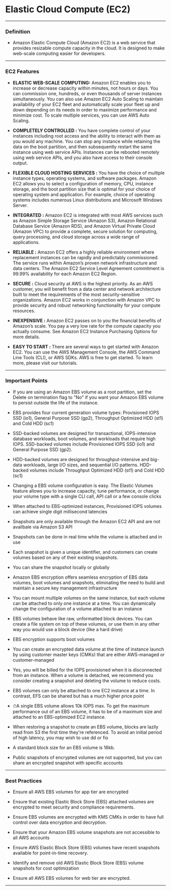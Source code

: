 
# Elastic Cloud Compute (EC2) 
***
### **Definition** 

-   Amazon Elastic Compute Cloud (Amazon EC2) is a web service that provides resizable compute capacity in the cloud. It is designed to make web-scale computing easier for developers.
***
### **EC2 Features** 

-   **ELASTIC WEB-SCALE COMPUTING:**  Amazon EC2 enables you to increase or decrease capacity within minutes, not hours or days. You can commission one, hundreds, or even thousands of server instances simultaneously. You can also use Amazon EC2 Auto Scaling to maintain availability of your EC2 fleet and automatically scale your fleet up and down depending on its needs in order to maximize performance and minimize cost. To scale multiple services, you can use AWS Auto Scaling.

-   **COMPLETELY CONTROLLED :** You have complete control of your instances including root access and the ability to interact with them as you would any machine. You can stop any instance while retaining the data on the boot partition, and then subsequently restart the same instance using web service APIs. Instances can be rebooted remotely using web service APIs, and you also have access to their console output.

-   **FLEXIBLE CLOUD HOSTING SERVICES :** You have the choice of multiple instance types, operating systems, and software packages. Amazon EC2 allows you to select a configuration of memory, CPU, instance storage, and the boot partition size that is optimal for your choice of operating system and application. For example, choice of operating systems includes numerous Linux distributions and Microsoft Windows Server.

-   **INTEGRATED :** Amazon EC2 is integrated with most AWS services such as Amazon Simple Storage Service (Amazon S3), Amazon Relational Database Service (Amazon RDS), and Amazon Virtual Private Cloud (Amazon VPC) to provide a complete, secure solution for computing, query processing, and cloud storage across a wide range of applications.

-   **RELIABLE :** Amazon EC2 offers a highly reliable environment where replacement instances can be rapidly and predictably commissioned. The service runs within Amazon’s proven network infrastructure and data centers. The Amazon EC2 Service Level Agreement commitment is 99.99% availability for each Amazon EC2 Region.

-   **SECURE :** Cloud security at AWS is the highest priority. As an AWS customer, you will benefit from a data center and network architecture built to meet the requirements of the most security-sensitive organizations. Amazon EC2 works in conjunction with Amazon VPC to provide security and robust networking functionality for your compute resources.

-   **INEXPENSIVE :** Amazon EC2 passes on to you the financial benefits of Amazon’s scale. You pay a very low rate for the compute capacity you actually consume. See Amazon EC2 Instance Purchasing Options for more details.

-   **EASY TO START :** There are several ways to get started with Amazon EC2. You can use the AWS Management Console, the AWS Command Line Tools (CLI), or AWS SDKs. AWS is free to get started. To learn more, please visit our tutorials.


***
### **Important Points** 
-   If you are using an Amazon EBS volume as a root partition, set the Delete on termination flag to "No" if you want your Amazon EBS volume to persist outside the life of the instance.
    
-   EBS provides four current generation volume types: Provisioned IOPS SSD (io1), General Purpose SSD (gp2), Throughput Optimized HDD (st1) and Cold HDD (sc1)
    
-   SSD-backed volumes are designed for transactional, IOPS-intensive database workloads, boot volumes, and workloads that require high IOPS. SSD-backed volumes include Provisioned IOPS SSD (io1) and General Purpose SSD (gp2).
    
-   HDD-backed volumes are designed for throughput-intensive and big-data workloads, large I/O sizes, and sequential I/O patterns. HDD-backed volumes include Throughput Optimized HDD (st1) and Cold HDD (sc1)
    
-   Changing a EBS volume configuration is easy. The Elastic Volumes feature allows you to increase capacity, tune performance, or change your volume type with a single CLI call, API call or a few console clicks
    
-   When attached to EBS-optimized instances, Provisioned IOPS volumes can achieve single digit millisecond latencies
    
-   Snapshots are only available through the Amazon EC2 API and are not availbale via Amazon S3 API
    
-   Snapshots can be done in real time while the volume is attached and in use
    
-   Each snapshot is given a unique identifier, and customers can create volumes based on any of their existing snapshots.
    
-   You can share the snapshot locally or globally
    
-   Amazon EBS encryption offers seamless encryption of EBS data volumes, boot volumes and snapshots, eliminating the need to build and maintain a secure key management infrastructure
    
-   You can mount multiple volumes on the same instance, but each volume can be attached to only one instance at a time. You can dynamically change the configuration of a volume attached to an instance

-   EBS volumes behave like raw, unformatted block devices. You can create a file system on top of these volumes, or use them in any other way you would use a block device (like a hard drive)

-   EBS encryption supports boot volumes

-   You can create an encrypted data volume at the time of instance launch by using customer master keys (CMKs) that are either AWS-managed or customer-managed

-   Yes, you will be billed for the IOPS provisioned when it is disconnected from an instance. When a volume is detached, we recommend you consider creating a snapshot and deleting the volume to reduce costs.

-   EBS volumes can only be attached to one EC2 instance at a time. In contrast, EFS can be shared but has a much higher price point

-   ⏱A single EBS volume allows 10k IOPS max. To get the maximum performance out of an EBS volume, it has to be of a maximum size and attached to an EBS-optimized EC2 instance.

-   When restoring a snapshot to create an EBS volume, blocks are lazily read from S3 the first time they're referenced. To avoid an initial period of high latency, you may wish to use dd or fio

-   A standard block size for an EBS volume is 16kb.
  
-   Public snapshots of encrypted volumes are not supported, but you can share an encrypted snapshot with specific accounts


***
### **Best Practices** 

-   Ensure all AWS EBS volumes for app tier are encrypted

-   Ensure that existing Elastic Block Store (EBS) attached volumes are encrypted to meet security and compliance requirements.

-   Ensure EBS volumes are encrypted with KMS CMKs in order to have full control over data encryption and decryption.

-   Ensure that your Amazon EBS volume snapshots are not accessible to all AWS accounts

-   Ensure AWS Elastic Block Store (EBS) volumes have recent snapshots available for point-in-time recovery.

-   Identify and remove old AWS Elastic Block Store (EBS) volume snapshots for cost optimization

-   Ensure all AWS EBS volumes for web tier are encrypted.
***
